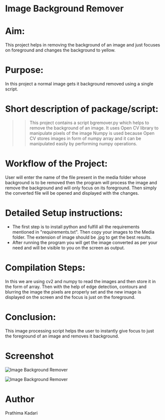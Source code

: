 # Image Background Remover

# Aim:
This project helps in removing the background of an image and just focuses on foreground and changes the background to yellow.

# Purpose:
In this project a normal image gets it background removed using a single script.

# Short description of package/script:
>>This project contains a script bgremover.py which helps to remove the background of an image.
>>It uses Open CV library to manipulate pixels of the image
>>Numpy is used because Open CV stores images in form of numpy array and it can be manipulated easily by performing numpy operations.

# Workflow of the Project:
User will enter the name of the file present in the media folder whose background is to be removed then the program will process the image and remove the background and will only focus on its foreground. Then simply the converted file will be opened and displayed with the changes.

# Detailed Setup instructions:
- The first step is to install python and fulfill all the requirements mentioned in "requirements.txt". Then copy your images to the Media folder. The extension of image should be .jpg to get the best results.
- After running the program you will get the image converted as per your need and will be visible to you on the screen as output.

# Compilation Steps:
In this we are using cv2 and numpy to read the images and then store it in the form of array. Then with the help of edge detection, contours and blurring the image the pixels are properly set and the new image is displayed on the screen and the focus is just on the foreground.

# Conclusion:
This image processing script helps the user to instantly give focus to just the foreground of an image and removes it background.

# Screenshot

![Image Background Remover](Images/Screenshot1.jpg)

![Image Background Remover](Images/Screenshot2.jpg)

# Author

Prathima Kadari

